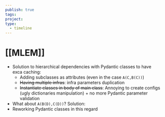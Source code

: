 ```yaml
---
publish: true
tags: 
project: 
type:
  - timeline
---
```

# [[MLEM]]
- Solution to hierarchical dependencies with Pydantic classes to have exca caching:
	- Adding subclasses as attributes (even in the case `A(C,B(C))`)
	- ~~Having multiple infras~~: infra parameters duplication
	- ~~Instantiate classes in body of main class~~: Annoying to create configs (ugly dictionaries manipulation) + no more Pydantic parameter validation
- What about `A(B(D),C(D))`? Solution: 
- Reworking Pydantic classes in this regard